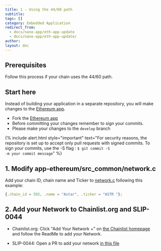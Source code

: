 ```yaml
---
title: 1 - Using the 44/60 path
subtitle:
tags: []
category: Embedded Application
redirect_from: 
  - docs/nano-app/eth-app-update
  - docs/nano-app/eth-app-update/
author:
layout: doc
---
```


## Prerequisites 

Follow this process if your chain uses the 44/60 path. 

## Start here

Instead of building your application in a separate repository, you will make changes to the [Ethereum app](https://github.com/LedgerHQ/app-ethereum).

- Fork the [Ethereum app](https://github.com/LedgerHQ/app-ethereum)
- Before committing your changes remember to sign your commits.
- Please make your changes to the `develop` branch

{% include alert.html style="important" text="For security reasons, the repository is set up to accept only pull requests with signed commits. To sign your commits, use the -S flag : <code>$ git commit -S -m your commit message</code>" %}

## 1. Modify app-ethereum/src_common/network.c

Add your chain ID, chain name and Ticker to [network.c](https://github.com/LedgerHQ/app-ethereum/blob/develop/src_common/network.c) following this example:

```js
{.chain_id = 592, .name = "Astar", .ticker = "ASTR "};
```


## 2. Add your Network to Chainlist.org and SLIP-0044

- Chainlist.org: Click "Add Your Network +" on [the Chainlist homepage](https://chainlist.org/) and follow the ReadMe to add your Network.

- SLIP-0044: Open a PR to add your network [in this file](https://github.com/satoshilabs/slips/blob/master/slip-0044.md)
